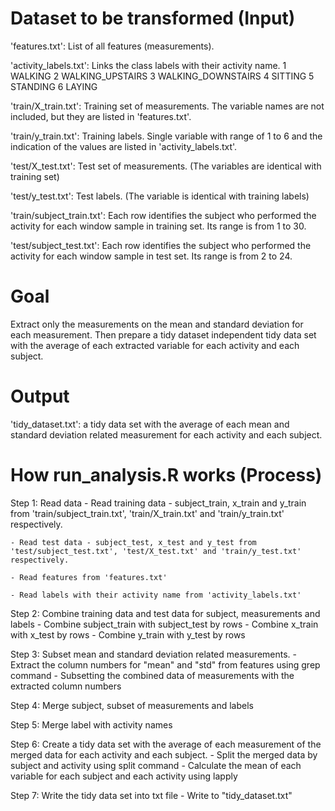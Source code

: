 Dataset to be transformed (Input)
=================================

'features.txt': List of all features (measurements).

'activity_labels.txt': Links the class labels with their activity name. 
	1 WALKING
	2 WALKING_UPSTAIRS
	3 WALKING_DOWNSTAIRS
	4 SITTING
	5 STANDING
	6 LAYING

'train/X_train.txt': Training set of measurements. The variable names are not included, but they are listed in 'features.txt'.

'train/y_train.txt': Training labels. Single variable with range of 1 to 6 and the indication of the values are listed in 'activity_labels.txt'.

'test/X_test.txt': Test set of measurements. (The variables are identical with training set)

'test/y_test.txt': Test labels. (The variable is identical with training labels)

'train/subject_train.txt': Each row identifies the subject who performed the activity for each window sample in training set. Its range is from 1 to 30. 

'test/subject_test.txt': Each row identifies the subject who performed the activity for each window sample in test set. Its range is from 2 to 24. 

Goal
====
Extract only the measurements on the mean and standard deviation for each measurement. Then prepare a tidy dataset independent tidy data set with the average of each extracted variable for each activity and each subject.

Output
======
'tidy_dataset.txt': a tidy data set with the average of each mean and standard deviation related measurement for each activity and each subject.

How run_analysis.R works (Process)
==================================
Step 1: Read data
	- Read training data - subject_train, x_train and y_train from 'train/subject_train.txt', 'train/X_train.txt' and 'train/y_train.txt' respectively.

	- Read test data - subject_test, x_test and y_test from 'test/subject_test.txt', 'test/X_test.txt' and 'train/y_test.txt' respectively.

	- Read features from 'features.txt'

	- Read labels with their activity name from 'activity_labels.txt'

Step 2: Combine training data and test data for subject, measurements and labels
	- Combine subject_train with subject_test by rows
	- Combine x_train with x_test by rows
	- Combine y_train with y_test by rows

Step 3: Subset mean and standard deviation related measurements.
	- Extract the column numbers for "mean" and "std" from features using grep command
	- Subsetting the combined data of measurements with the extracted column numbers

Step 4: Merge subject, subset of measurements and labels

Step 5: Merge label with activity names

Step 6: Create a tidy data set with the average of each measurement of the merged data for each activity and each subject.
	- Split the merged data by subject and activity using split command
	- Calculate the mean of each variable for each subject and each activity using lapply

Step 7: Write the tidy data set into txt file
	- Write to "tidy_dataset.txt"